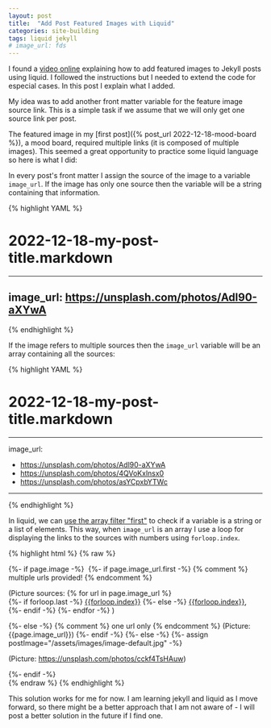 ```yaml
---
layout: post
title:  "Add Post Featured Images with Liquid"
categories: site-building
tags: liquid jekyll
# image_url: fds
---
```


I found a [video online](https://www.youtube.com/watch?v=6oKO-7gsM4s&list=LL&index=1) explaining how to add featured images to Jekyll posts using liquid. I followed the instructions but I needed to extend the code for especial cases. In this post I explain what I added. 

My idea was to add another front matter variable for the feature image source link. This is a simple task if we assume that we will only get one source link per post.

The featured image in my [first post]({% post_url 2022-12-18-mood-board %}), a mood board, required multiple links (it is composed of multiple images). This seemed a great opportunity to practice some liquid language so here is what I did:

In every post's front matter I assign the source of the image to a variable `image_url`. If the image has only one source then the variable will be a string containing that information.

{% highlight YAML %}
# 2022-12-18-my-post-title.markdown
---
image_url: https://unsplash.com/photos/Adl90-aXYwA
---
{% endhighlight %}

If the image refers to multiple sources then the `image_url` variable will be an array containing all the sources:

{% highlight YAML %}
# 2022-12-18-my-post-title.markdown
---
image_url: 
  - https://unsplash.com/photos/Adl90-aXYwA
  - https://unsplash.com/photos/4QVoKxlnsx0
  - https://unsplash.com/photos/asYCpxbYTWc
---
{% endhighlight %}

In liquid, we can [use the array filter "first"](https://stackoverflow.com/questions/38917552/check-if-variable-is-type-of-string-or-array-in-liquid) to check if a variable is a string or a list of elements. This way, when `image_url` is an array I use a loop for displaying the links to the sources with numbers using `forloop.index`.

{% highlight html %}
{% raw %}
<!-- post.html -->
{%- if page.image -%}
    <img src="{{- page.image | relative_url -}}" alt="" class="featured-image-post">
    {%- if page.image_url.first -%}
      {% comment %} multiple urls provided! {% endcomment %}
      <p>
        (Picture sources: 
        {% for url in page.image_url %}   
          {%- if forloop.last -%}
            <a href="{{url}}">{{forloop.index}}</a>
          {%- else -%}
            <a href="{{url}}">{{forloop.index}}</a>,&nbsp;
          {%- endif -%}
        {%- endfor -%}
        )
      </p>
      {%- else -%}
        {% comment %} one url only {% endcomment %}
        (Picture: {{page.image_url}})
    {%- endif -%}
{%- else -%}
    {%- assign postImage="/assets/images/image-default.jpg" -%}    
    <img src="{{- postImage | relative_url -}}" alt="" class="featured-image-post">
    <p>(Picture: https://unsplash.com/photos/cckf4TsHAuw)</p>
{%- endif -%}    
{% endraw %}
{% endhighlight %}

This solution works for me for now. I am learning jekyll and liquid as I move forward, so there might be a better approach that I am not aware of - I will post a better solution in the future if I find one.